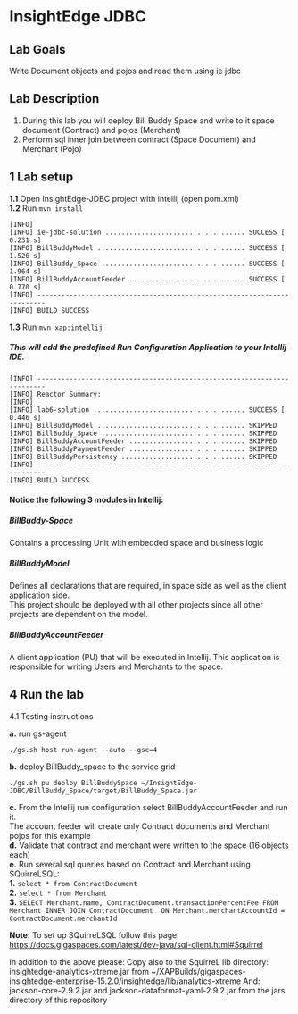# InsightEdge JDBC 

## Lab Goals

Write Document objects and pojos and read them using ie jdbc <br />


## Lab Description
1. During this lab you will deploy Bill Buddy Space and write to it space document (Contract) and pojos (Merchant) <br />
2. Perform sql inner join between contract (Space Document) and Merchant (Pojo)

## 1 Lab setup
    
**1.1** Open InsightEdge-JDBC project with intellij (open pom.xml)<br>
**1.2** Run `mvn install`<br />

    [INFO] 
    [INFO] ie-jdbc-solution ................................... SUCCESS [  0.231 s]
    [INFO] BillBuddyModel ..................................... SUCCESS [  1.526 s]
    [INFO] BillBuddy_Space .................................... SUCCESS [  1.964 s]
    [INFO] BillBuddyAccountFeeder ............................. SUCCESS [  0.770 s]
    [INFO] ------------------------------------------------------------------------
    [INFO] BUILD SUCCESS
    
**1.3**   Run `mvn xap:intellij` <br />
##### This will add the predefined Run Configuration Application to your Intellij IDE.

    [INFO] ------------------------------------------------------------------------
    [INFO] Reactor Summary:
    [INFO] 
    [INFO] lab6-solution ...................................... SUCCESS [  0.446 s]
    [INFO] BillBuddyModel ..................................... SKIPPED
    [INFO] BillBuddy_Space .................................... SKIPPED
    [INFO] BillBuddyAccountFeeder ............................. SKIPPED
    [INFO] BillBuddyPaymentFeeder ............................. SKIPPED
    [INFO] BillBuddyPersistency ............................... SKIPPED
    [INFO] ------------------------------------------------------------------------
    [INFO] BUILD SUCCESS


#### Notice the following 3 modules in Intellij: ####

##### BillBuddy-Space #####
Contains a processing Unit with embedded space and business logic <br />

##### BillBuddyModel #####
Defines all declarations that are required, in space side as well as the client application side.<br />
This project should be deployed with all other projects since all other projects are dependent on the model. <br />

##### BillBuddyAccountFeeder #####
A client application (PU) that will be executed in Intellij. This application is responsible for writing Users and Merchants to the space. <br />

## 4  Run the lab
4.1	Testing instructions <br />
    
  **a.**	run gs-agent <br />

    ./gs.sh host run-agent --auto --gsc=4
    
  **b.**	deploy BillBuddy_space to the service grid  <br />

    ./gs.sh pu deploy BillBuddySpace ~/InsightEdge-JDBC/BillBuddy_Space/target/BillBuddy_Space.jar
       
  **c.**	From the Intellij run configuration select BillBuddyAccountFeeder and run it. <br />
    The account feeder will create only Contract documents and Merchant pojos for this example <br />
  **d.**	Validate that contract and merchant were written to the space (16 objects each)<br />
  **e.**    Run several sql queries based on Contract and Merchant using SQuirreLSQL:<br />
        **1.** `select * from ContractDocument`<br />
        **2.** `select * from Merchant`<br />
        **3.** `SELECT Merchant.name, ContractDocument.transactionPercentFee
              FROM Merchant INNER JOIN ContractDocument 
                ON Merchant.merchantAccountId = ContractDocument.merchantId`
                
  **Note:** To set up SQuirreLSQL follow this page:<br />
    https://docs.gigaspaces.com/latest/dev-java/sql-client.html#Squirrel
    
   In addition to the above please:
   Copy also to the SquirreL lib directory:
   insightedge-analytics-xtreme.jar from ~/XAPBuilds/gigaspaces-insightedge-enterprise-15.2.0/insightedge/lib/analytics-xtreme
   And:
   jackson-core-2.9.2.jar and jackson-dataformat-yaml-2.9.2.jar from the jars directory of this repository
     
    
   
      
 